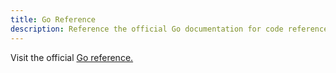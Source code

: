 ```yaml
---
title: Go Reference
description: Reference the official Go documentation for code references.
---
```


Visit the official [Go reference.][go-reference]

[go-reference]: https://pkg.go.dev/github.com/itmayziii/email
